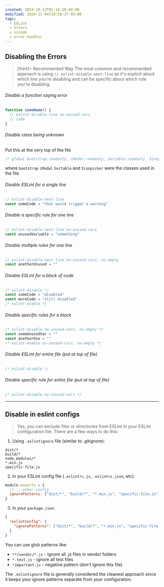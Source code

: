 ```yaml
---
created: 2024-10-12T01:14:28-04:00
modified: 2024-11-04T19:58:37-05:00
tags:
  - ESLint
  - errors
  - vscode
  - error-handler
---
```


## Disabling the Errors

> [!hint]+ Recommended Way
> The most common and recommended approach is using `// eslint-disable-next-line` as it's explicit about which line you're disabling and can be specific about which rule you're disabling.

###### Disable a function saying error

```javascript
function someName() {
  // eslint-disable-line no-unused-vars
  // code
}
```

###### Disable class being unknown

Put this at the very top of the file

```javascript
/* global bootstrap:readonly, iModal:readonly, Sortable:readonly, Iconpicker:readonly */
```

where `bootstrap` `iModal` `Sortable` and `Iconpicker` were the classes used in the file

###### Disable ESLint for a single line

```js
// eslint-disable-next-line
const someCode = "that would trigger a warning"
```

###### Disable a specific rule for one line

```js
// eslint-disable-next-line no-unused-vars
const unusedVariable = "something"
```

###### Disable multiple rules for one line

```js
// eslint-disable-next-line no-unused-vars, no-empty
const anotherUnused = ""
```

###### Disable ESLint for a block of code

```js
/* eslint-disable */
const someCode = "disabled"
const moreCode = "still disabled"
/* eslint-enable */
```

###### Disable specific rules for a block

```js
/* eslint-disable no-unused-vars, no-empty */
const someUnusedVar = ""
const anotherOne = ""
/* eslint-enable no-unused-vars, no-empty */
```

###### Disable ESLint for entire file (put at top of file)

```js
/* eslint-disable */
```

###### Disable specific rule for entire file (put at top of file)

```js
/* eslint-disable no-unused-vars */
```

---

## Disable in eslint configs

> Yes, you can exclude files or directories from ESLint in your ESLint configuration file. There are a few ways to do this:

1. Using `.eslintignore` file (similar to .gitignore):

```text
dist/*
build/*
node_modules/*
*.min.js
specific-file.js
```

2. In your ESLint config file (`.eslintrc.js`, `.eslintrc.json`, etc):

```javascript
module.exports = {
  // ...other config
  ignorePatterns: ["dist/*", "build/*", "*.min.js", "specific-file.js"],
}
```

3. In your `package.json`:

```json
{
  "eslintConfig": {
    "ignorePatterns": ["dist/*", "build/*", "*.min.js", "specific-file.js"]
  }
}
```

You can use glob patterns like:

- `**/vendor/*.js` - ignore all .js files in vendor folders
- `*.test.js` - ignore all test files
- `!important.js` - negative pattern (don't ignore this file)

The `.eslintignore` file is generally considered the cleanest approach since it keeps your ignore patterns separate from your configuration.
